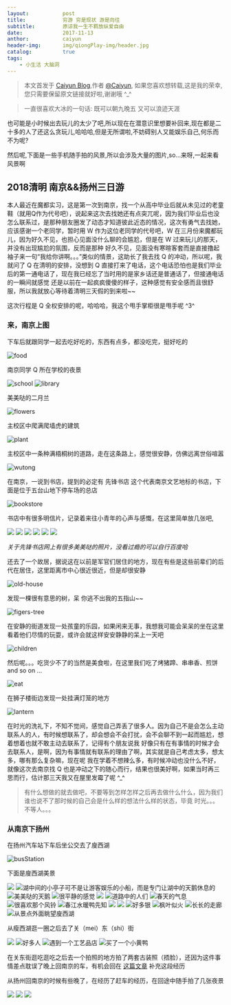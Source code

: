 ```yaml
---
layout:           post
title:            穷游 穷是现状 游是向往
subtitle:         原谅我一生不羁放纵爱自由
date:             2017-11-13
anthor:           caiyun
header-img:       img/qiongPlay-img/header.jpg
catalog:          true
tags:             
    - 小生活 大脑洞
---
```

> 本文首发于 [Caiyun Blog](http://agcaiyun.cn/ ),作者 [@Caiyun](https://github.com/Agcaiyun),  如果您喜欢想转载,这是我的荣幸,您只需要保留原文链接就好啦,谢谢哦 ^_^

> 一直很喜欢大冰的一句话: 既可以朝九晚五 又可以浪迹天涯

也可能是小时候出去玩儿的太少了吧,所以现在在潜意识里想要补回来,现在都是二十多的人了还这么贪玩儿,哈哈哈,但是无所谓啦,不妨碍别人又能娱乐自己,何乐而不为呢?

然后呢,下面是一些手机随手拍的风景,所以会涉及大量的图片,so...来呀,一起来看风景啊

## 2018清明 南京&&扬州三日游
本人最近在魔都实习，这是第一次到南京，找一个从高中毕业后就从未见过的老童鞋（就用Q作为代号吧），说起来这次去找她还有点突兀呢，因为我们毕业后也没怎么联系过，是那种朋友圈发了动态才知道彼此近态的情况，这次有勇气去找她，应该感谢一个老同学，暂时用 W 作为这位老同学的代号吧，W 在三月份来魔都玩儿，因为好久不见，也担心见面没什么聊的会尴尬，但是在 W 过来玩儿的那天，并没有出现尴尬的氛围，反而是那种 好久不见，见面没有寒暄客套而是直接撸起袖子来一句“我给你讲啊。。。”类似的情景，这助长了我去找 Q 的冲动，所以呢，我就问了 Q 在清明的安排，没想到 Q 直接打来了电话，这个电话恐怕也是我们毕业后的第一通电话了，现在我已经忘了当时用的是家乡话还是普通话了，但接通电话的一瞬间就感觉 还是以前在一起疯疯傻傻的样子，这种感觉有安全感而且很舒服，所以我就放心等待着清明三天假的到来啦~~

这次行程是 Q 全权安排的呢，哈哈哈，我这个甩手掌柜很是甩手呢 ^3^

### 来，南京上图
下车后就跟同学一起去吃好吃的，东西有点多，都没吃完，挺好吃的

![food](http://ow2akcnvb.bkt.clouddn.com/food.jpg)

南京同学 Q 所在学校的夜景

![school](http://ow2akcnvb.bkt.clouddn.com/school.jpg)
![library](http://ow2akcnvb.bkt.clouddn.com/library.jpg)

美美哒的二月兰

![flowers](http://ow2akcnvb.bkt.clouddn.com/flowers.jpg)

主校区中爬满爬墙虎的建筑

![plant](http://ow2akcnvb.bkt.clouddn.com/plant.jpg)

主校区中一条种满梧桐树的道路，走在这条路上，感觉很安静，仿佛远离世俗喧嚣

![wutong](http://ow2akcnvb.bkt.clouddn.com/wutong.jpg)

在南京，一说到书店，提到的必定有 先锋书店 这个代表南京文艺地标的书店，下面是位于五台山地下停车场的总店

![bookstore](http://ow2akcnvb.bkt.clouddn.com/bookstore.jpg)

书店中有很多明信片，记录着来往小青年的心声与感慨，在这里简单放几张吧,

![](http://ow2akcnvb.bkt.clouddn.com/00.jpg)
![](http://ow2akcnvb.bkt.clouddn.com/01.jpg)
![](http://ow2akcnvb.bkt.clouddn.com/02.jpg)
![](http://ow2akcnvb.bkt.clouddn.com/03.jpg)
![](http://ow2akcnvb.bkt.clouddn.com/04.jpg)
![](http://ow2akcnvb.bkt.clouddn.com/05.jpg)

*关于先锋书店网上有很多美美哒的照片，没看过瘾的可以自行百度哈*

还去了一个故居，据说这在以前是军官们居住的地方，现在有些是这些前辈们的后代在居住，这里距离市中心很近很近，但是却很安静

![old-house](http://ow2akcnvb.bkt.clouddn.com/old-house.jpg)

发现一棵很有意思的树，呆  你逃不出我的五指山~~

![figers-tree](http://ow2akcnvb.bkt.clouddn.com/figers-tree.jpg)

在安静的街道发现一处孩童的乐园，如果闲来无事，我想我可能会呆呆的坐在这里看着他们尽情的玩耍，或许会就这样安安静静的呆上一天吧

![children](http://ow2akcnvb.bkt.clouddn.com/children.jpg)

然后呢。。。吃货少不了的当然是美食啦，在这里我们吃了烤猪蹄、串串香、煎饼 and so on  ...

![eat](http://ow2akcnvb.bkt.clouddn.com/eat.jpg)

在狮子楼街边发现一处挂满灯笼的地方

![lantern](http://ow2akcnvb.bkt.clouddn.com/lantern.jpg)

在时光的洗礼下，不知不觉间，感觉自己弄丢了很多人。因为自己不是会怎么主动联系人的人，有时候想联系了，却会想会不会打扰，会不会聊不到一起而尴尬，想着想着也就不敢主动去联系了，记得有个朋友说我 好像只有在有事情的时候才会去联系人，是啊，因为有事情就有联系的理由了啊，其实就是自己考虑太多，想太多，哪有那么复杂嘛，现在呢 我在学着不想辣么多，有时候冲动也没什么不好，就像这次去南京找 Q 也是冲动之下的随心而行，结果也很美好啊，如果当时再三思而行，估计那三天我又在屋里发霉了呢 ^_^

> 有什么想做的就去做吧，不要等到怎样怎样之后再去做什么什么，因为我们谁也说不了那时候的自己会是什么样的想法什么样的状态，毕竟 时光。。。不等人。。。

### 从南京下扬州
在扬州汽车站下车后坐公交去了廋西湖

![busStation](http://ow2akcnvb.bkt.clouddn.com/busStation.jpeg)

下面是廋西湖美景

![](http://ow2akcnvb.bkt.clouddn.com/n.jpg)
![湖中间的小亭子可不是让游客娱乐的小船，而是专门让湖中的天鹅休息的](http://ow2akcnvb.bkt.clouddn.com/boat.jpg)
![美美哒的天鹅](http://ow2akcnvb.bkt.clouddn.com/swan.jpg)
![很平静的感觉](http://ow2akcnvb.bkt.clouddn.com/a.jpg)
![](http://ow2akcnvb.bkt.clouddn.com/b.jpg)
![道路中的人们](http://ow2akcnvb.bkt.clouddn.com/c.jpg)
![春天的气息](http://ow2akcnvb.bkt.clouddn.com/d.jpg)
![很喜欢那个风铃](http://ow2akcnvb.bkt.clouddn.com/e.jpg)
![春江水暖鸭先知](http://ow2akcnvb.bkt.clouddn.com/g.jpg)
![](http://ow2akcnvb.bkt.clouddn.com/h.jpg)
![](http://ow2akcnvb.bkt.clouddn.com/i.jpg)
![好多银](http://ow2akcnvb.bkt.clouddn.com/j.jpg)
![枫叶似火](http://ow2akcnvb.bkt.clouddn.com/k.jpg)
![长长的走廊](http://ow2akcnvb.bkt.clouddn.com/l.jpg)
![从景点外面眺望廋西湖](http://ow2akcnvb.bkt.clouddn.com/o.jpg)

从瘦西湖逛一圈之后去了关（mei）东（shi）街

![](http://ow2akcnvb.bkt.clouddn.com/aa.jpg)
![好多人](http://ow2akcnvb.bkt.clouddn.com/dd.jpg)
![遇到一个工艺品店](http://ow2akcnvb.bkt.clouddn.com/bb.jpg)
![买了一个小黄鸭](http://ow2akcnvb.bkt.clouddn.com/cc.jpg)

在关东街逛吃逛吃之后去一个拍照的地方拍了两套古装照（捂脸），还因为这件事情差点耽误了晚上回南京的车，有机会回在 [这篇文章](https://www.jianshu.com/p/9a47a8030908) 补充这段经历

从扬州回南京的时候有些晚了，在经历了赶车的经历，在回途中随手拍了几张夜景

![](http://ow2akcnvb.bkt.clouddn.com/ee.jpg)
![](http://ow2akcnvb.bkt.clouddn.com/ff.jpg)
![](http://ow2akcnvb.bkt.clouddn.com/gg.jpg)








